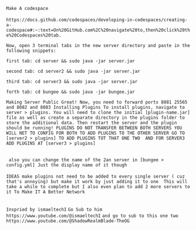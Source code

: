 ` Make A codespace `
<br>
<br>
`https://docs.github.com/codespaces/developing-in-codespaces/creating-a-codespace#:~:text=On%20GitHub.com%2C%20navigate%20to,then%20click%20the%20Codespaces%20tab.`

`Now, open 3 terminal tabs in the new server directory and paste in the following snippets:`

`first tab: cd server && sudo java -jar server.jar`

`second tab: cd server2 && sudo java -jar server.jar`

`third tab: cd server3 && sudo java -jar server.jar`

`forth tab: cd bungee && sudo java -jar bungee.jar`


`Making Server Public
Great! Now, you need to forward ports 8081 25565 and 8082 and 8083
Installing Plugins
To install plugins, navigate to server > plugins. You will need to clone the initial [plugin-name.jar] file as well as create a separate directory in the plugins folder to store the additional data. Then restart the server and the plugin should be running! PLUGINS DO NOT TRANSFER BETWEEN BOTH SERVERS YOU WILL NET TO CONFIG FOR BOTH TO ADD PLUGINS TO THE OTHER SERVER GO TO [server2 > plugins] TO ADD PLUGINS TOT THAT ONE TWO  AND FOR SERVER3
ADD PLUGINS AT [server3 > plugins] `
<br>
<br>

` also you can change the name of the 2an server in [bungee > config.yml] Just the display name of it though`
  <br> 
  <br> `IDEAS
make plugins not need to be added to every single server ( cuz that's annoying) but make it work by just adding it to one 
This will take a while to complete but I also even plan to add 2 more servers to it To Make IT A Better Network `
<br>
<br>

`Inspried by ismaeltechI` 
`Go Sub to him https://www.youtube.com/@ismaeltechI`
`and go to sub to this one two https://www.youtube.com/@ShadowRealmBlade-TheOG`
